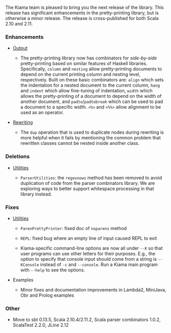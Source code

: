 The Kiama team is pleased to bring you the next release of the library. This release has significant enhancements in the pretty-printing library, but is otherwise a minor release. The release is cross-published for both Scala 2.10 and 2.11.

### Enhancements

* [Output](http://wiki.kiama.googlecode.com/hg/doc/1.7.0/api/index.html#org.kiama.output.package)

    * The pretty-printing library now has combinators for _side-by-side_ pretty-printing based on similar features of Haskell libraries. Specifically, `column` and `nesting` allow pretty-printing documents to depend on the current printing column and nesting level, respectively. Built on these basic combinators are: `align` which sets the indentation for a nested document to the current column, `hang` and `indent` which allow fine-tuning of indentation, `width` which allows the pretty-printing of a document to depend on the width of another document, and `padto`/`padtobreak` which can be used to pad a document to a specific width. `<%>` and `<%%>` allow alignment to be used as an operator.

* [Rewriting](http://wiki.kiama.googlecode.com/hg/doc/1.7.0/api/index.html#org.kiama.rewriting.package)

    * The `dup` operation that is used to duplicate nodes during rewriting is more helpful when it fails by mentioning the common problem that rewritten classes cannot be nested inside another class.

### Deletions

* [Utilities](http://wiki.kiama.googlecode.com/hg/doc/1.7.0/api/index.html#org.kiama.util.package)

    * `ParserUtilities`: the `regexnows` method has been removed to avoid duplication of code from the parser combinators library. We are exploring ways to better support whitespace processing in that library instead.

### Fixes

* [Utilities](http://wiki.kiama.googlecode.com/hg/doc/1.7.0/api/index.html#org.kiama.util.package)

    * `ParenPrettyPrinter`: fixed doc of `noparens` method

    * `REPL`: fixed bug where an empty line of input caused REPL to exit

    * Kiama-specific command-line options are now all under `--K` so that user programs can use other letters for their purposes. E.g., the option to specify that console input should come from a string is `--KConsole` instead of `-c` and `--console`. Run a Kiama main program with `--help` to see the options.

* Examples

    * Minor fixes and documentation improvements in Lambda2, MiniJava, Obr and Prolog examples

### Other

* Move to sbt 0.13.5, Scala 2.10.4/2.11.2, Scala parser combinators 1.0.2, ScalaTest 2.2.0, JLine 2.12
